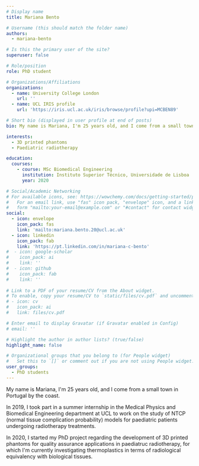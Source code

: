 ```yaml
---
# Display name
title: Mariana Bento

# Username (this should match the folder name)
authors:
  - mariana-bento

# Is this the primary user of the site?
superuser: false

# Role/position
role: PhD student

# Organizations/Affiliations
organizations:
  - name: University College London
    url: ''
  - name: UCL IRIS profile
    url: 'https://iris.ucl.ac.uk/iris/browse/profile?upi=MCBEN89'

# Short bio (displayed in user profile at end of posts)
bio: My name is Mariana, I'm 25 years old, and I come from a small town in Portugal by the coast. Graduated as a Biomedical Engineer, science, technology, research, innovation and persistence are the keywords defining me as a professional. My PhD research is on developing 3D printed phantoms for quality assurance in paediatric radiotherapy.

interests:
  - 3D printed phantoms
  - Paediatric radiotherapy

education:
  courses:
    - course: MSc Biomedical Engineering
      institution: Instituto Superior Técnico, Universidade de Lisboa
      year: 2020

# Social/Academic Networking
# For available icons, see: https://wowchemy.com/docs/getting-started/page-builder/#icons
#   For an email link, use "fas" icon pack, "envelope" icon, and a link in the
#   form "mailto:your-email@example.com" or "#contact" for contact widget.
social:
  - icon: envelope
    icon_pack: fas
    link: 'mailto:mariana.bento.20@ucl.ac.uk'
  - icon: linkedin
    icon_pack: fab
    link: 'https://pt.linkedin.com/in/mariana-c-bento'
#  - icon: google-scholar
#    icon_pack: ai
#    link: ''
#  - icon: github
#    icon_pack: fab
#    link: ''
    
# Link to a PDF of your resume/CV from the About widget.
# To enable, copy your resume/CV to `static/files/cv.pdf` and uncomment the lines below.
# - icon: cv
#   icon_pack: ai
#   link: files/cv.pdf

# Enter email to display Gravatar (if Gravatar enabled in Config)
# email: ''

# Highlight the author in author lists? (true/false)
highlight_name: false

# Organizational groups that you belong to (for People widget)
#   Set this to `[]` or comment out if you are not using People widget.
user_groups:
  - PhD students
---
```


My name is Mariana, I'm 25 years old, and I come from a small town in Portugal by the coast.

In 2019, I took part in a summer internship in the Medical Physics and Biomedical Engineering department at UCL to work on the study of NTCP (normal tissue complication probability) models for paediatric patients undergoing radiotherapy treatments.

In 2020, I started my PhD project regarding the development of 3D printed phantoms for quality assurance applications in paediatruc radiotherapy, for which I'm currently investigating thermoplastics in terms of radiological equivalency with biological tissues.
